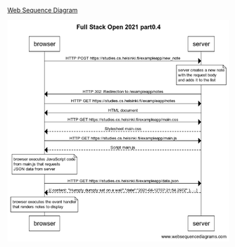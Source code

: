 [Web Sequence Diagram](https://www.websequencediagrams.com/cgi-bin/cdraw?lz=dGl0bGUgRnVsbCBTdGFjayBPcGVuIDIwMjEgcGFydDAuNApicm93c2VyLT5zZXJ2ZXI6IEhUVFAgUE9TVCBodHRwczovL3N0dWRpZXMuY3MuaGVsc2lua2kuZmkvZXhhbXBsZWFwcC9uZXdfbm90ZQpub3RlIG92ZXIgAEgHCgBRBiBjcmVhdGVzIGEgbmV3IAAnBXdpdGggdGhlIHJlcXVlc3QgYm9keQphbmQgYWRkcyBpdCB0bwAbBWxpc3QKZW5kADEGAIEiBi0-AIEyBwCBKgczMDI6IFJlZGlyZWN0aW9uIHRvIACBFQ1vdGVzAIFWF0dFAIE_LQBFBQBzE01MIGRvY3VtZW50ACRFbWFpbi5jcwBjCQCBaAtTdHlsZXNoZWV0IAAdCQAqSWoAXRVjcmlwAGcHanMAg10LAIJ_CACEQQggZXhlY3V0ZXMgSmF2YQAwB2NvZGUKZnJvbQA5CCB0aGF0AINxCHMKSlNPTiBkYXRhIAAgBQCELQcAg2oKAIJ0RGRhdGEuanNvbgCCPRNbeyBjb250ZW50OiAiSHVtcHR5IGQAAQZzYXQgb24gYSB3YWxsIiwiZGF0ZSI6IjIwMjEtMDQtMTJUMDc6MjE6NTQuMjk3WiIgfSwgLi4uXQCBfiV0aGUgZXZlbnQgaGFuZGxlcgoAghEHbmRlcnMAhiIFcyB0byBkaXNwbGF5AIV7Cg&s=default)

![Web Sequence Diagram image](full-stack-open-2021-part0-4.png)